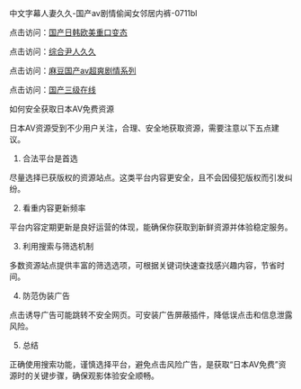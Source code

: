 中文字幕人妻久久-国产av剧情偷闻女邻居内裤-0711bl

点击访问：<a href="https://heiliaoga6s9v.pages.dev">国产日韩欧美重口变态</a>

点击访问：<a href="https://heiliaoll4qsx.pages.dev">综合尹人久久</a>

点击访问：<a href="https://heiliao2dmwwy.pages.dev">麻豆国产av超爽剧情系列</a>

点击访问：<a href="https://heiliaoga6s9v.pages.dev">国产三级在线</a>

如何安全获取日本AV免费资源

日本AV资源受到不少用户关注，合理、安全地获取资源，需要注意以下五点建议。

1. 合法平台是首选

尽量选择已获版权的资源站点。这类平台内容更安全，且不会因侵犯版权而引发纠纷。

2. 看重内容更新频率

平台内容定期更新是良好运营的体现，能确保你获取到新鲜资源并体验稳定服务。

3. 利用搜索与筛选机制

多数资源站点提供丰富的筛选选项，可根据关键词快速查找感兴趣内容，节省时间。

4. 防范伪装广告

点击诱导广告可能跳转不安全网页。可安装广告屏蔽插件，降低误点击和信息泄露风险。

5. 总结

正确使用搜索功能，谨慎选择平台，避免点击风险广告，是获取“日本AV免费”资源时的关键步骤，确保观影体验安全顺畅。

<span style="display:none;">[Canonical link](https://github.com/bl071125/12695)</span>
